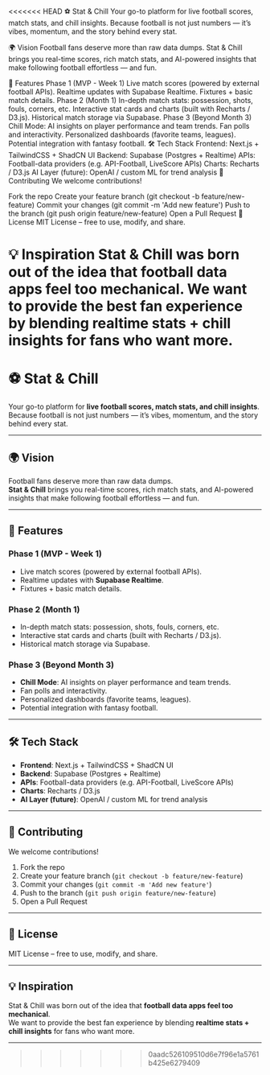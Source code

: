 <<<<<<< HEAD
⚽ Stat & Chill
Your go-to platform for live football scores, match stats, and chill insights.
Because football is not just numbers — it’s vibes, momentum, and the story behind every stat.

🌍 Vision
Football fans deserve more than raw data dumps.
Stat & Chill brings you real-time scores, rich match stats, and AI-powered insights that make following football effortless — and fun.

🚀 Features
Phase 1 (MVP - Week 1)
Live match scores (powered by external football APIs).
Realtime updates with Supabase Realtime.
Fixtures + basic match details.
Phase 2 (Month 1)
In-depth match stats: possession, shots, fouls, corners, etc.
Interactive stat cards and charts (built with Recharts / D3.js).
Historical match storage via Supabase.
Phase 3 (Beyond Month 3)
Chill Mode: AI insights on player performance and team trends.
Fan polls and interactivity.
Personalized dashboards (favorite teams, leagues).
Potential integration with fantasy football.
🛠️ Tech Stack
Frontend: Next.js + TailwindCSS + ShadCN UI
Backend: Supabase (Postgres + Realtime)
APIs: Football-data providers (e.g. API-Football, LiveScore APIs)
Charts: Recharts / D3.js
AI Layer (future): OpenAI / custom ML for trend analysis
🤝 Contributing
We welcome contributions!

Fork the repo
Create your feature branch (git checkout -b feature/new-feature)
Commit your changes (git commit -m 'Add new feature')
Push to the branch (git push origin feature/new-feature)
Open a Pull Request
📜 License
MIT License – free to use, modify, and share.

💡 Inspiration
Stat & Chill was born out of the idea that football data apps feel too mechanical.
We want to provide the best fan experience by blending realtime stats + chill insights for fans who want more.
=======
# ⚽ Stat & Chill  

Your go-to platform for **live football scores, match stats, and chill insights**.  
Because football is not just numbers — it’s vibes, momentum, and the story behind every stat.  

---

## 🌍 Vision  
Football fans deserve more than raw data dumps.  
**Stat & Chill** brings you real-time scores, rich match stats, and AI-powered insights that make following football effortless — and fun.  

---

## 🚀 Features  

### Phase 1 (MVP - Week 1)
- Live match scores (powered by external football APIs).  
- Realtime updates with **Supabase Realtime**.  
- Fixtures + basic match details.  

### Phase 2 (Month 1)
- In-depth match stats: possession, shots, fouls, corners, etc.  
- Interactive stat cards and charts (built with Recharts / D3.js).  
- Historical match storage via Supabase.  

### Phase 3 (Beyond Month 3)
- **Chill Mode**: AI insights on player performance and team trends.  
- Fan polls and interactivity.  
- Personalized dashboards (favorite teams, leagues).  
- Potential integration with fantasy football.  

---

## 🛠️ Tech Stack  
- **Frontend**: Next.js + TailwindCSS + ShadCN UI  
- **Backend**: Supabase (Postgres + Realtime)  
- **APIs**: Football-data providers (e.g. API-Football, LiveScore APIs)  
- **Charts**: Recharts / D3.js  
- **AI Layer (future)**: OpenAI / custom ML for trend analysis  

---

## 🤝 Contributing  
We welcome contributions!  
1. Fork the repo  
2. Create your feature branch (`git checkout -b feature/new-feature`)  
3. Commit your changes (`git commit -m 'Add new feature'`)  
4. Push to the branch (`git push origin feature/new-feature`)  
5. Open a Pull Request  

---

## 📜 License  
MIT License – free to use, modify, and share.  

---

## 💡 Inspiration  
Stat & Chill was born out of the idea that **football data apps feel too mechanical**.  
We want to provide the best fan experience by blending **realtime stats + chill insights** for fans who want more.  

---
>>>>>>> 0aadc526109510d6e7f96e1a5761b425e6279409

